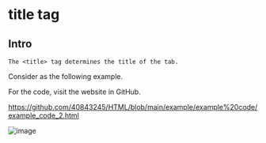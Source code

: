 # title tag
## Intro

    The <title> tag determines the title of the tab.
    
Consider as the following example.

For the code, visit the website in GitHub.

https://github.com/40843245/HTML/blob/main/example/example%20code/example_code_2.html

![image](https://user-images.githubusercontent.com/75050655/236369520-056f21d3-e08a-444a-8e36-7645088a499f.png)

